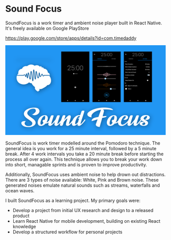 # Sound Focus
SoundFocus is a work timer and ambient noise player built in React Native.
It's freely available on Google PlayStore

https://play.google.com/store/apps/details?id=com.timedaddy


![SoundFocus Banner](/assets/img/banner.png?raw=true "SoundFocus")


SoundFocus is work timer modelled around the Pomodoro technique. The general idea is you work for a 25 minute interval, followed by a 5 minute break. After 4 work intervals you take a 20 minute break before starting the process all over again. This technique allows you to break your work down into short, managable sprints and is proven to improve productivity.

Additionally, SoundFocus uses ambient noise to help drown out distractions. There are 3 types of noise available: White, Pink and Brown noise. These generated noises emulate natural sounds such as streams, waterfalls and ocean waves.

I built SoundFocus as a learning project. My primary goals were:

- Develop a project from initial UX research and design to a released product
- Learn React Native for mobile development, building on existing React knowledge
- Develop a structured workflow for personal projects

